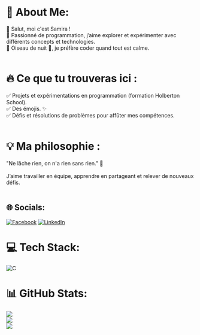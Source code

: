 # 💫 About Me:
👋 Salut, moi c'est Samira !<br>
🚀 Passionné de programmation, j’aime explorer et expérimenter avec différents concepts et technologies.<br>
🌙 Oiseau de nuit 🦉, je préfère coder quand tout est calme.
<br><br>
# 🔥 Ce que tu trouveras ici :<br>
✅ Projets et expérimentations en programmation (formation Holberton School).<br>
✅ Des émojis. ✨<br>
✅ Défis et résolutions de problèmes pour affûter mes compétences.
<br><br>
# 💡 Ma philosophie :<br>
"Ne lâche rien, on n'a rien sans rien." 💪
<br><br>
J’aime travailler en équipe, apprendre en partageant et relever de nouveaux défis.<br><br>


## 🌐 Socials:
[![Facebook](https://img.shields.io/badge/Facebook-%231877F2.svg?logo=Facebook&logoColor=white)](https://facebook.com/https://www.facebook.com/sachihidden) [![LinkedIn](https://img.shields.io/badge/LinkedIn-%230077B5.svg?logo=linkedin&logoColor=white)](https://linkedin.com/in/https://www.linkedin.com/in/samira-roche-a272a1333/) 

# 💻 Tech Stack:
![C](https://img.shields.io/badge/c-%2300599C.svg?style=plastic&logo=c&logoColor=white)
# 📊 GitHub Stats:
![](https://github-readme-stats.vercel.app/api?username=StrawberSam&theme=flag-india&hide_border=false&include_all_commits=false&count_private=false)<br/>
![](https://nirzak-streak-stats.vercel.app/?user=StrawberSam&theme=flag-india&hide_border=false)<br/>
![](https://github-readme-stats.vercel.app/api/top-langs/?username=StrawberSam&theme=flag-india&hide_border=false&include_all_commits=false&count_private=false&layout=compact)

<!-- Proudly created with GPRM ( https://gprm.itsvg.in ) -->
